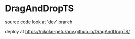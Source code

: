 # DragAndDropTS
source code look at 'dev' branch

deploy at https://nikolai-petukhov.github.io/DragAndDropTS/
